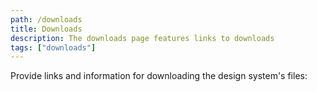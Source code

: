 ```yaml
---
path: /downloads
title: Downloads
description: The downloads page features links to downloads
tags: ["downloads"]
---
```


Provide links and information for downloading the design system's files:
